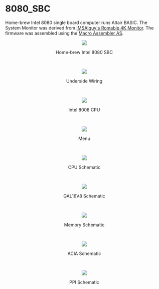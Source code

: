 # 8080_SBC
Home-brew Intel 8080 single board computer runs Altair BASIC. 
The System Monitor was derived from [IMSAIguy's Romable 4K Monitor](http://github.com/imsaiguy/8080-Monitor/).
The firmware was assembled using the [Macro Assembler AS](http://john.ccac.rwth-aachen.de:8000/as/).
<p align="center"><img src="/images/top.JPEG"/>
<p align="center">Home-brew Intel 8080 SBC</p><br>
<p align="center"><img src="/images/underside.JPEG"/>
<p align="center">Underside Wiring</p><br>
<p align="center"><img src="/images/i8080.JPEG"/>
<p align="center">Intel 8008 CPU</p><br>
<p align="center"><img src="/images/TT.jpg"/>
<p align="center">Menu</p><br>
<p align="center"><img src="/images/CPU.jpg"/>
<p align="center">CPU Schematic</p><br>
<p align="center"><img src="/images/GAL16V8.jpg"/>
<p align="center">GAL16V8 Schematic</p><br>
<p align="center"><img src="/images/MEMORY.jpg"/>
<p align="center">Memory Schematic</p><br>
<p align="center"><img src="/images/ACIA.jpg"/>
<p align="center">ACIA Schematic</p><br>
<p align="center"><img src="/images/PPI.jpg"/>
<p align="center">PPI Schematic</p><br>
